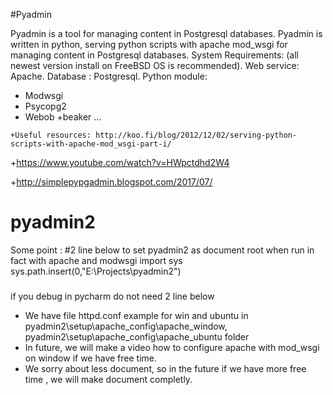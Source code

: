 #Pyadmin

Pyadmin is a tool for managing content in Postgresql databases. Pyadmin is written in python, serving python scripts with apache mod_wsgi for managing content in Postgresql databases. System Requirements: (all newest version install on FreeBSD OS is recommended). Web service: Apache. Database : Postgresql. Python module:

 +   Modwsgi
  +  Psycopg2
   + Webob
    +beaker ... 
    
    +Useful resources: http://koo.fi/blog/2012/12/02/serving-python-scripts-with-apache-mod_wsgi-part-i/

+https://www.youtube.com/watch?v=HWpctdhd2W4

+http://simplepypgadmin.blogspot.com/2017/07/
# pyadmin2

Some point :
#2 line below to set pyadmin2 as document root when run in fact with apache and modwsgi
import sys
sys.path.insert(0,"E:\Projects\pyadmin2")
###
if you debug in pycharm do not need 2 line below

* We have file httpd.conf example for win and ubuntu in pyadmin2\setup\apache_config\apache_window, pyadmin2\setup\apache_config\apache_ubuntu folder
* In future, we will make a video how to configure apache with mod_wsgi on window if we have free time.
* We sorry about less document, so in the future if we have more free time , we will make document completly.